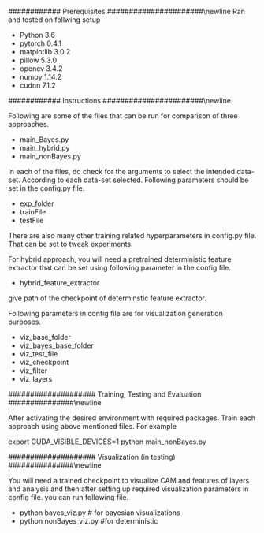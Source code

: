 ############ Prerequisites ######################\newline
Ran and tested on follwing setup
- Python 3.6
- pytorch 0.4.1
- matplotlib 3.0.2
- pillow 5.3.0
- opencv 3.4.2
- numpy 1.14.2
- cudnn 7.1.2

############ Instructions #######################\newline

Following are some of the files that can be run for comparison of three approaches.

- main_Bayes.py
- main_hybrid.py
- main_nonBayes.py

In each of the files, do check for the arguments to select the intended data-set.
According to each data-set selected. Following parameters should be set in the config.py file.
- exp_folder
- trainFile
- testFile 

There are also many other training related hyperparameters in config.py file. That can be set to tweak experiments.

For hybrid approach, you will need a pretrained deterministic feature extractor that can be set using following parameter in the config file.

- hybrid_feature_extractor

give path of the checkpoint of determinstic feature extractor.

Following parameters in config file are for visualization generation purposes.

- viz_base_folder 
- viz_bayes_base_folder 
- viz_test_file 
- viz_checkpoint
- viz_filter 
- viz_layers 

#################### Training, Testing and Evaluation ###############\newline

After activating the desired environment with required packages. Train each approach using above mentioned files. For example

export CUDA_VISIBLE_DEVICES=1
python main_nonBayes.py


#################### Visualization (in testing) ###############\newline

You will need a trained checkpoint to visualize CAM and features of layers and analysis and then after setting up required visualization parameters in config file. 
you can run following file.

- python bayes_viz.py  # for bayesian visualizations
- python nonBayes_viz.py #for deterministic
